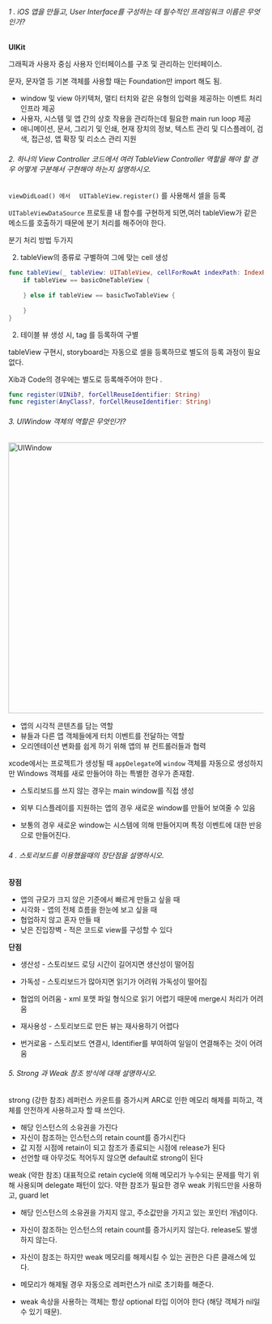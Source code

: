  

###### 1 . iOS 앱을 만들고, User Interface를 구성하는 데 필수적인 프레임워크 이름은 무엇인가?

**UIKit** 

그래픽과 사용자 중심 사용자 인터페이스를 구조 및 관리하는 인터페이스. 

문자, 문자열 등 기본 객체를 사용할 때는 Foundation만 import 해도 됨.

- window 및 view 아키텍처, 멀티 터치와 같은 유형의 입력을 제공하는 이벤트 처리 인프라 제공
- 사용자, 시스템 및 앱 간의 상호 작용을 관리하는데 필요한 main run loop 제공
- 애니메이션, 문서, 그리기 및 인쇄, 현재 장치의 정보, 텍스트 관리 및 디스플레이, 검색, 접근성, 앱 확장 및 리소스 관리 지원



###### 2. 하나의 View Controller 코드에서 여러 TableView Controller 역할을 해야 할 경우 어떻게 구분해서 구현해야 하는지 설명하시오.

`viewDidLoad() 에서  `  `UITableView.register()` 를 사용해서 셀을 등록

`UITableViewDataSource` 프로토콜 내 함수를 구현하게 되면,여러 tableView가 같은 메소드를 호출하기 때문에 분기 처리를 해주어야 한다. 

분기 처리 방법 두가지

2. tableView의 종류로 구별하여 그에 맞는 cell 생성

```swift
func tableView(_ tableView: UITableView, cellForRowAt indexPath: IndexPath) -> UITableViewCell {
	if tableView == basicOneTableView {
			
	} else if tableView == basicTwoTableView {
		
	}
}
```

2. 테이블 뷰 생성 시,  tag 를 등록하여 구별



tableView 구현시, storyboard는 자동으로 셀을 등록하므로 별도의 등록 과정이 필요없다. 

Xib과 Code의 경우에는 별도로 등록해주어야 한다 .

```swift
func register(UINib?, forCellReuseIdentifier: String)
func register(AnyClass?, forCellReuseIdentifier: String)
```



###### 3. UIWindow 객체의 역할은 무엇인가?

<img width="535" alt="UIWindow" src="https://user-images.githubusercontent.com/29880961/124383740-0bf54680-dd09-11eb-966c-d1d4fb69d8e4.png">


- 앱의 시각적 콘텐츠를 담는 역할
- 뷰들과 다른 앱 객체들에게 터치 이벤트를 전달하는 역할
- 오리엔테이션 변화를 쉽게 하기 위해 앱의 뷰 컨트롤러들과 협력



xcode에서는 프로젝트가 생성될 때 `appDelegate`에 `window` 객체를 자동으로 생성하지만 Windows 객체를 새로 만들어야 하는 특별한 경우가 존재함. 

- 스토리보드를 쓰지 않는 경우는 main window를 직접 생성

- 외부 디스플레이를 지원하는 앱의 경우 새로운 window를 만들어 보여줄 수 있음

- 보통의 경우 새로운 window는 시스템에 의해 만들어지며 특정 이벤트에 대한 반응으로 만들어진다. 

  

###### 4 . 스토리보드를 이용했을때의 장단점을 설명하시오.

**장점**

- 앱의 규모가 크지 않은 기준에서 빠르게 만들고 싶을 때 
- 시각화 - 앱의 전체 흐름을 한눈에 보고 싶을 때 
- 협업하지 않고 혼자 만들 때 
- 낮은 진입장벽 - 적은 코드로 view를 구성할 수 있다

**단점** 

- 생산성 - 스토리보드 로딩 시간이 길어지면 생산성이 떨어짐

- 가독성 - 스토리보드가 많아지면 읽기가 어려워 가독성이 떨어짐

- 협업의 어려움 - xml 포맷 파일 형식으로 읽기 어렵기 때문에 merge시 처리가 어려움

- 재사용성 - 스토리보드로 만든 뷰는 재사용하기 어렵다 

- 번거로움 - 스토리보드 연결시, Identifier를 부여하여 일일이 연결해주는 것이 어려움

  

###### 5. Strong 과 Weak 참조 방식에 대해 설명하시오.

strong (강한 참조)
레퍼런스 카운트를 증가시켜 ARC로 인한 메모리 해제를 피하고, 객체를 안전하게 사용하고자 할 때 쓰인다.

- 해당 인스턴스의 소유권을 가진다 
- 자신이 참조하는 인스턴스의 retain count를 증가시킨다
- 값 지정 시점에 retain이 되고 참조가 종료되는 시점에 release가 된다 
- 선언할 때 아무것도 적어두지 않으면 default로 strong이 된다 



weak (약한 참조)
대표적으로 retain cycle에 의해 메모리가 누수되는 문제를 막기 위해 사용되며 delegate 패턴이 있다. 
약한 참조가 필요한 경우 weak 키워드만을 사용하고, guard let 

- 해당 인스턴스의 소유권을 가지지 않고, 주소값만을 가지고 있는 포인터 개념이다. 

- 자신이 참조하는 인스턴스의 retain count를 증가시키지 않는다. release도 발생하지 않는다. 

- 자신이 참조는 하지만 weak 메모리를 해제시킬 수 있는 권한은 다른 클래스에 있다. 

- 메모리가 해제될 경우 자동으로 레퍼런스가 nil로 초기화를 해준다. 

- weak 속상을 사용하는 객체는 항상 optional 타입 이어야 한다 (해당 객체가 nil일 수 있기 때문).

  
